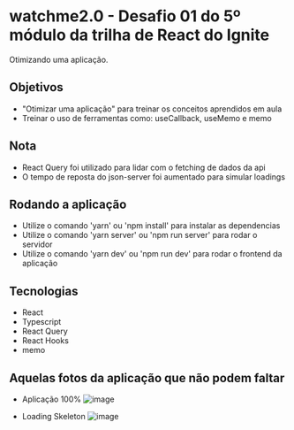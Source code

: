 # watchme2.0 - Desafio 01 do 5º módulo da trilha de React do Ignite

Otimizando uma aplicação.

## Objetivos

- "Otimizar uma aplicação" para treinar os conceitos aprendidos em aula
- Treinar o uso de ferramentas como: useCallback, useMemo e memo

## Nota

- React Query foi utilizado para lidar com o fetching de dados da api
- O tempo de reposta do json-server foi aumentado para simular loadings

## Rodando a aplicação

- Utilize o comando 'yarn' ou 'npm install' para instalar as dependencias
- Utilize o comando 'yarn server' ou 'npm run server' para rodar o servidor
- Utilize o comando 'yarn dev' ou 'npm run dev' para rodar o frontend da aplicação

## Tecnologias

- React
- Typescript
- React Query
- React Hooks
- memo

## Aquelas fotos da aplicação que não podem faltar

- Aplicação 100%
![image](https://github.com/LucasSousa09/watchme2.0/blob/main/public/application.png)

- Loading Skeleton 
![image](https://github.com/LucasSousa09/watchme2.0/blob/main/public/loading_data.png)
